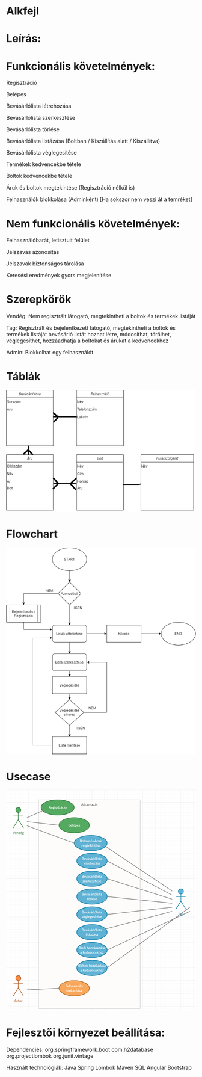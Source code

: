 # Alkfejl
# Leírás:


# Funkcionális követelmények:



 Regisztráció

 Belépes

 Bevásárlólista létrehozása

 Bevásárlólista szerkesztése

 Bevásárlólista törlése

 Bevásárlólista listázása (Boltban / Kiszállítás alatt / Kiszállítva)

 Bevásárlólista véglegesítése



Termékek kedvencekbe tétele

 Boltok kedvencekbe tétele



Áruk és boltok megtekintése (Regisztráció nélkül is)



Felhasználók blokkolása (Adminként) [Ha sokszor nem veszi át a temréket]





 # Nem funkcionális követelmények:


 Felhasználóbarát, letisztult felület

 Jelszavas azonosítás
 
 Jelszavak biztonságos tárolása

 Keresési eredmények gyors megjelenítése



# Szerepkörök



Vendég: Nem regisztrált látogató, megtekintheti a boltok és termékek listáját

Tag: Regisztrált és bejelentkezett látogató, megtekintheti a boltok és termékek listáját bevásárló listát hozhat létre, módosíthat, törölhet, véglegesíthet, hozzáadhatja a         boltokat és árukat a kedvencekhez

Admin: Blokkolhat egy felhasználót

# Táblák
![Image of Yaktocat](https://github.com/TheHagen98/Alkfejl/blob/master/vJPEG.jpg)

# Flowchart
![Image of Yaktocat](https://github.com/TheHagen98/Alkfejl/blob/master/flowchat.png)

# Usecase
![Image of Yaktocat](https://github.com/TheHagen98/Alkfejl/blob/master/Use-Case.png)

# Fejlesztői környezet beállítása:
Dependencies:
org.springframework.boot
com.h2database
org.projectlombok
org.junit.vintage

Használt technológiák:
Java
Spring
Lombok
Maven
SQL
Angular
Bootstrap

